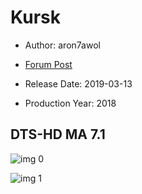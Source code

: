# Kursk

* Author: aron7awol

* [Forum Post](https://www.avsforum.com/threads/bass-eq-for-filtered-movies.2995212/post-57723668)

* Release Date: 2019-03-13
* Production Year: 2018

## DTS-HD MA 7.1

![img 0](https://i.imgur.com/u78HIej.jpg)

![img 1](https://i.imgur.com/UFpIV3n.png)

